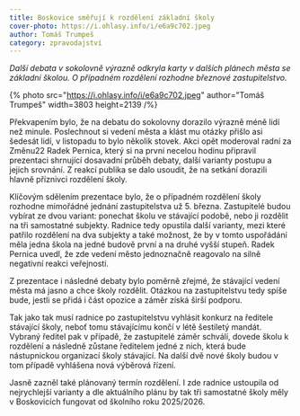 ```yaml
---
title: Boskovice směřují k rozdělení základní školy
cover-photo: https://i.ohlasy.info/i/e6a9c702.jpeg
author: Tomáš Trumpeš
category: zpravodajství
---
```


*Další debata v sokolovně výrazně odkryla karty v dalších plánech města se základní školou. O případném rozdělení rozhodne březnové zastupitelstvo.*

{% photo src="https://i.ohlasy.info/i/e6a9c702.jpeg" author="Tomáš Trumpeš" width=3803 height=2139 /%}

Překvapením bylo, že na debatu do sokolovny dorazilo výrazně méně lidí než minule. Poslechnout si vedení města a klást mu otázky přišlo asi šedesát lidí, v listopadu to bylo několik stovek. Akci opět moderoval radní za Změnu22 Radek Pernica, který si na první necelou hodinu připravil prezentaci shrnující dosavadní průběh debaty, další varianty postupu a jejich srovnání. Z reakcí publika se dalo usoudit, že na setkání dorazili hlavně příznivci rozdělení školy.

Klíčovým sdělením prezentace bylo, že o případném rozdělení školy rozhodne mimořádné jednání zastupitelstva už 5. března. Zastupitelé budou vybírat ze dvou variant: ponechat školu ve stávající podobě, nebo ji rozdělit na tři samostatné subjekty. Radnice tedy opustila další varianty, mezi které patřilo rozdělení na dva subjekty a také možnost, že by v tomto uspořádání měla jedna škola na jedné budově první a na druhé vyšší stupeň. Radek Pernica uvedl, že zde vedení město jednoznačně reagovalo na silně negativní reakci veřejnosti.

Z prezentace i následné debaty bylo poměrně zřejmé, že stávající vedení města má jasno a chce školy rozdělit. Otázkou na zastupitelstvu tedy spíše bude, jestli se přidá i část opozice a záměr získá širší podporu.

Tak jako tak musí radnice po zastupitelstvu vyhlásit konkurz na ředitele stávající školy, neboť tomu stávajícímu končí v létě šestiletý mandát. Vybraný ředitel pak v případě, že zastupitelé záměr schválí, dovede školu k rozdělení a následně zůstane ředitelem jedné z nich, která bude nástupnickou organizací školy stávající. Na další dvě nové školy budou v tom případě vyhlášena nová výběrová řízení.

Jasně zazněl také plánovaný termín rozdělení. I zde radnice ustoupila od nejrychlejší varianty a dle aktuálního plánu by tak tři samostatné školy měly v Boskovicích fungovat od školního roku 2025/2026.